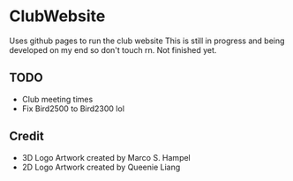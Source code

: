 # ClubWebsite
Uses github pages to run the club website
This is still in progress and being developed on my end so don't touch rn. Not finished yet.

## TODO
- Club meeting times
- Fix Bird2500 to Bird2300 lol

## Credit
- 3D Logo Artwork created by Marco S. Hampel
- 2D Logo Artwork created by Queenie Liang
